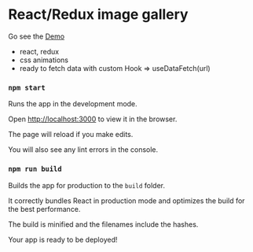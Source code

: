 # React/Redux image gallery

Go see the [Demo](https://www.pirolab.it/react-fullwidth-gallery)

- react, redux 
- css animations 
- ready to fetch data with custom Hook => useDataFetch(url)

### `npm start`

Runs the app in the development mode.

Open [http://localhost:3000](http://localhost:3000) to view it in the browser.

The page will reload if you make edits.

You will also see any lint errors in the console.

### `npm run build`

Builds the app for production to the `build` folder.<br>

It correctly bundles React in production mode and optimizes the build for the best performance.

The build is minified and the filenames include the hashes.<br>

Your app is ready to be deployed!
